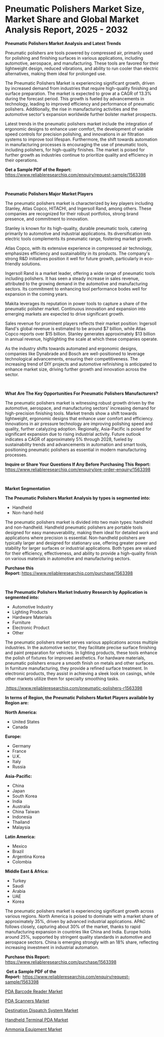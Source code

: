 <p><h1>Pneumatic Polishers Market Size, Market Share and Global Market Analysis Report, 2025 - 2032</h1></p><p><strong>Pneumatic Polishers Market Analysis and Latest Trends</strong></p>
<p><p>Pneumatic polishers are tools powered by compressed air, primarily used for polishing and finishing surfaces in various applications, including automotive, aerospace, and manufacturing. These tools are favored for their lightweight design, reduced vibrations, and ability to run cooler than electric alternatives, making them ideal for prolonged use.</p><p>The Pneumatic Polishers Market is experiencing significant growth, driven by increased demand from industries that require high-quality finishing and surface preparation. The market is expected to grow at a CAGR of 13.3% during the forecast period. This growth is fueled by advancements in technology, leading to improved efficiency and performance of pneumatic polishers. Additionally, the rise in manufacturing activities and the automotive sector's expansion worldwide further bolster market prospects.</p><p>Latest trends in the pneumatic polishers market include the integration of ergonomic designs to enhance user comfort, the development of variable speed controls for precision polishing, and innovations in air filtration systems to improve tool lifespan. Furthermore, the shift towards automation in manufacturing processes is encouraging the use of pneumatic tools, including polishers, for high-quality finishes. The market is poised for further growth as industries continue to prioritize quality and efficiency in their operations.</p></p>
<p><strong>Get a Sample PDF of the Report:&nbsp;</strong> <a href="https://www.reliableresearchiq.com/enquiry/request-sample/1563398?utm_campaign=973&utm_medium=2&utm_source=Github&utm_content=ia&utm_term=11042025&utm_id=pneumatic-polishers">https://www.reliableresearchiq.com/enquiry/request-sample/1563398</a></p>
<p>&nbsp;</p>
<p><strong>Pneumatic Polishers Major Market Players</strong></p>
<p><p>The pneumatic polishers market is characterized by key players including Stanley, Atlas Copco, HITACHI, and Ingersoll Rand, among others. These companies are recognized for their robust portfolios, strong brand presence, and commitment to innovation.</p><p>Stanley is known for its high-quality, durable pneumatic tools, catering primarily to automotive and industrial applications. Its diversification into electric tools complements its pneumatic range, fostering market growth.</p><p>Atlas Copco, with its extensive experience in compressed air technology, emphasizes efficiency and sustainability in its products. The company's strong R&D initiatives position it well for future growth, particularly in eco-friendly solutions.</p><p>Ingersoll Rand is a market leader, offering a wide range of pneumatic tools including polishers. It has seen a steady increase in sales revenue, attributed to the growing demand in the automotive and manufacturing sectors. Its commitment to enhancing tool performance bodes well for expansion in the coming years.</p><p>Makita leverages its reputation in power tools to capture a share of the pneumatic polisher market. Continuous innovation and expansion into emerging markets are expected to drive significant growth.</p><p>Sales revenue for prominent players reflects their market position: Ingersoll Rand's global revenue is estimated to be around $7 billion, while Atlas Copco reports over $15 billion. Stanley generates approximately $13 billion in annual revenue, highlighting the scale at which these companies operate.</p><p>As the industry shifts towards automated and ergonomic designs, companies like Dynabrade and Bosch are well-positioned to leverage technological advancements, ensuring their competitiveness. The increasing trend of DIY projects and automotive refinishing is anticipated to enhance market size, driving further growth and innovation across the sector.</p></p>
<p>&nbsp;</p>
<p><strong>What Are The Key Opportunities For Pneumatic Polishers Manufacturers?</strong></p>
<p><p>The pneumatic polishers market is witnessing robust growth driven by the automotive, aerospace, and manufacturing sectors' increasing demand for high-precision finishing tools. Market trends show a shift towards lightweight, ergonomic designs that enhance user comfort and efficiency. Innovations in air pressure technology are improving polishing speed and quality, further catalyzing adoption. Regionally, Asia-Pacific is poised for significant expansion due to rising industrial activity. Future outlook indicates a CAGR of approximately 5% through 2028, fueled by sustainability trends and advancements in automation and smart tools, positioning pneumatic polishers as essential in modern manufacturing processes.</p></p>
<p><strong>Inquire or Share Your Questions If Any Before Purchasing This Report:</strong> <a href="https://www.reliableresearchiq.com/enquiry/pre-order-enquiry/1563398?utm_campaign=973&utm_medium=2&utm_source=Github&utm_content=ia&utm_term=11042025&utm_id=pneumatic-polishers">https://www.reliableresearchiq.com/enquiry/pre-order-enquiry/1563398</a></p>
<p>&nbsp;</p>
<p><strong>Market Segmentation</strong></p>
<p><strong>The Pneumatic Polishers Market Analysis by types is segmented into:</strong></p>
<p><ul><li>Handheld</li><li>Non-hand-held</li></ul></p>
<p><p>The pneumatic polishers market is divided into two main types: handheld and non-handheld. Handheld pneumatic polishers are portable tools designed for easy maneuverability, making them ideal for detailed work and applications where precision is essential. Non-handheld polishers are typically larger and designed for stationary use, offering greater power and stability for larger surfaces or industrial applications. Both types are valued for their efficiency, effectiveness, and ability to provide a high-quality finish on various materials in automotive and manufacturing sectors.</p></p>
<p><strong>Purchase this Report:&nbsp;</strong><a href="https://www.reliableresearchiq.com/purchase/1563398?utm_campaign=973&utm_medium=2&utm_source=Github&utm_content=ia&utm_term=11042025&utm_id=pneumatic-polishers">https://www.reliableresearchiq.com/purchase/1563398</a></p>
<p>&nbsp;</p>
<p><strong>The Pneumatic Polishers Market Industry Research by Application is segmented into:</strong></p>
<p><ul><li>Automotive Industry</li><li>Lighting Products</li><li>Hardware Materials</li><li>Furniture</li><li>Electronic Product</li><li>Other</li></ul></p>
<p><p>The pneumatic polishers market serves various applications across multiple industries. In the automotive sector, they facilitate precise surface finishing and paint preparation for vehicles. In lighting products, these tools enhance the polish of fixtures for improved aesthetics. For hardware materials, pneumatic polishers ensure a smooth finish on metals and other surfaces. In furniture manufacturing, they provide a refined surface treatment. In electronic products, they assist in achieving a sleek look on casings, while other markets utilize them for specialty smoothing tasks.</p></p>
<p><a href="https://www.reliableresearchiq.com/pneumatic-polishers-r1563398?utm_campaign=973&utm_medium=2&utm_source=Github&utm_content=ia&utm_term=11042025&utm_id=pneumatic-polishers">&nbsp;https://www.reliableresearchiq.com/pneumatic-polishers-r1563398</a></p>
<p><strong>In terms of Region, the Pneumatic Polishers Market Players available by Region are:</strong></p>
<p>
    <p> <strong> North America: </strong>
        <ul>
            <li>United States</li>
            <li>Canada</li>
        </ul>
        </p> 
    <p> <strong> Europe: </strong>
        <ul>
            <li>Germany</li>
            <li>France</li>
            <li>U.K.</li>
            <li>Italy</li>
            <li>Russia</li>
        </ul>
        </p> 
    <p> <strong> Asia-Pacific: </strong>
        <ul>
            <li>China</li>
            <li>Japan</li>
            <li>South Korea</li>
            <li>India</li>
            <li>Australia</li>
            <li>China Taiwan</li>
            <li>Indonesia</li>
            <li>Thailand</li>
            <li>Malaysia</li>
        </ul>
        </p> 
    <p> <strong> Latin America: </strong>
        <ul>
            <li>Mexico</li>
            <li>Brazil</li>
            <li>Argentina Korea</li>
            <li>Colombia</li>
        </ul>
        </p> 
    <p> <strong> Middle East & Africa: </strong>
        <ul>
            <li>Turkey</li>
            <li>Saudi</li>
            <li>Arabia</li>
            <li>UAE</li>
            <li>Korea</li>
        </ul>
    </p>
    </p>
<p><p>The pneumatic polishers market is experiencing significant growth across various regions. North America is poised to dominate with a market share of approximately 35%, driven by advanced industrial applications. APAC follows closely, capturing about 30% of the market, thanks to rapid manufacturing expansion in countries like China and India. Europe holds around 25%, supported by stringent quality standards in automotive and aerospace sectors. China is emerging strongly with an 18% share, reflecting increasing investment in industrial automation.</p></p>
<p><strong>Purchase this Report: </strong><a href="https://www.reliableresearchiq.com/purchase/1563398?utm_campaign=973&utm_medium=2&utm_source=Github&utm_content=ia&utm_term=11042025&utm_id=pneumatic-polishers">https://www.reliableresearchiq.com/purchase/1563398</a></p>
<p>&nbsp;<strong>Get a Sample PDF of the Report:&nbsp;&nbsp;</strong><a href="https://www.reliableresearchiq.com/enquiry/request-sample/1563398?utm_campaign=973&utm_medium=2&utm_source=Github&utm_content=ia&utm_term=11042025&utm_id=pneumatic-polishers">https://www.reliableresearchiq.com/enquiry/request-sample/1563398</a></p>
<p><strong></strong></p>
<p><p><a href="https://github.com/goickpache1m/Market-Research-Report-List-1/blob/main/pda-barcode-reader-market.md?utm_campaign=973&utm_medium=2&utm_source=Github&utm_content=ia&utm_term=11042025&utm_id=pneumatic-polishers">PDA Barcode Reader Market</a></p><p><a href="https://github.com/smarzkathyb6/Market-Research-Report-List-1/blob/main/pda-scanners-market.md?utm_campaign=973&utm_medium=2&utm_source=Github&utm_content=ia&utm_term=11042025&utm_id=pneumatic-polishers">PDA Scanners Market</a></p><p><a href="https://github.com/kielbledeni0/Market-Research-Report-List-1/blob/main/destination-dispatch-system-market.md?utm_campaign=973&utm_medium=2&utm_source=Github&utm_content=ia&utm_term=11042025&utm_id=pneumatic-polishers">Destination Dispatch System Market</a></p><p><a href="https://github.com/ChiragRP21/Market-Research-Report-List-7/blob/main/handheld-terminal-pda-market.md?utm_campaign=973&utm_medium=2&utm_source=Github&utm_content=ia&utm_term=11042025&utm_id=pneumatic-polishers">Handheld Terminal PDA Market</a></p><p><a href="https://github.com/ernierintzfu/Market-Research-Report-List-1/blob/main/ammonia-equipment-market.md?utm_campaign=973&utm_medium=2&utm_source=Github&utm_content=ia&utm_term=11042025&utm_id=pneumatic-polishers">Ammonia Equipment Market</a></p></p>